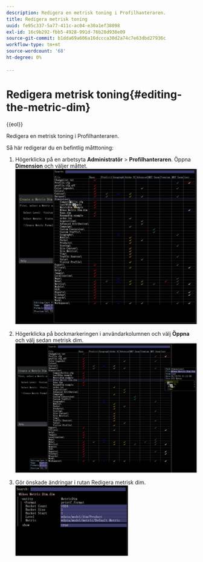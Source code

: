 ```yaml
---
description: Redigera en metrisk toning i Profilhanteraren.
title: Redigera metrisk toning
uuid: fe95c337-5a77-411c-ac04-e30a1ef38098
exl-id: 16c9b292-fbb5-4928-991d-76b28d938e09
source-git-commit: b1dda69a606a16dccca30d2a74c7e63dbd27936c
workflow-type: tm+mt
source-wordcount: '68'
ht-degree: 0%

---
```


# Redigera metrisk toning{#editing-the-metric-dim}

{{eol}}

Redigera en metrisk toning i Profilhanteraren.

Så här redigerar du en befintlig måtttoning:

1. Högerklicka på en arbetsyta **Administratör** > **Profilhanteraren**. Öppna **Dimension** och väljer måttet. ![](assets/6_4_workstation_metricdim_edit.png)

1. Högerklicka på bockmarkeringen i användarkolumnen och välj **Öppna** och välj sedan metrisk dim. ![](assets/6_4_workstation_metricdim_edit_profile.png)

1. Gör önskade ändringar i rutan Redigera metrisk dim. ![](assets/6_4_workstation_metricdim_edit_metricdim.png)
